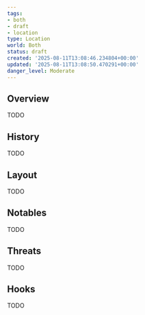 ```yaml
---
tags:
- both
- draft
- location
type: Location
world: Both
status: draft
created: '2025-08-11T13:08:46.234804+00:00'
updated: '2025-08-11T13:08:50.470291+00:00'
danger_level: Moderate
---
```



## Overview

TODO
## History

TODO
## Layout

TODO
## Notables

TODO
## Threats

TODO
## Hooks

TODO
